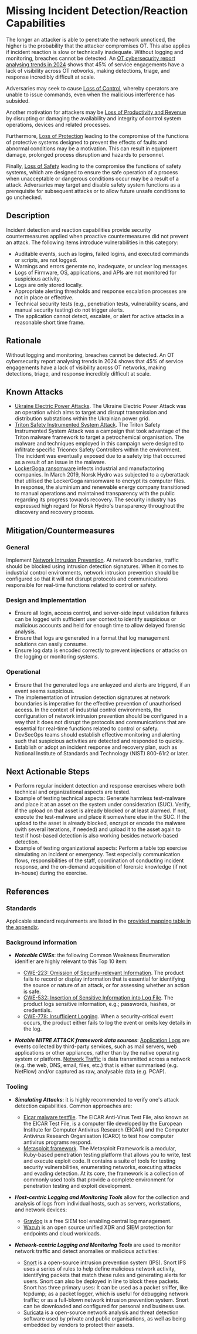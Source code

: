 # Missing Incident Detection/Reaction Capabilities

The longer an attacker is able to penetrate the network unnoticed, the higher is the probability that the attacker compromises OT. This also applies if incident reaction is slow or technically inadequate. Without logging and monitoring, breaches cannot be detected. An [OT cybersecurity report analysing trends in 2024](https://www.dragos.com/ot-cybersecurity-year-in-review/#anchor-report) shows that 45% of service engagements have a lack of visibility across OT networks, making detections, triage, and response incredibly difficult at scale.

Adversaries may seek to cause [Loss of Control](https://attack.mitre.org/techniques/T0827/), whereby operators are unable to issue commands, even when the malicious interference has subsided.

Another motivation for attackers may be [Loss of Productivity and Revenue](https://attack.mitre.org/techniques/T0828/) by disrupting or damaging the availability and integrity of control system operations, devices and related processes.

Furthermore, [Loss of Protection](https://attack.mitre.org/techniques/T0837/) leading to the compromise of the functions of protective systems designed to prevent the effects of faults and abnormal conditions may be a motivation. This can result in equipment damage, prolonged process disruption and hazards to personnel.

Finally, [Loss of Safety](https://attack.mitre.org/techniques/T0880/) leading to the compromise the functions of safety systems, which are designed to ensure the safe operation of a process when unacceptable or dangerous conditions occur may be a result of a attack. Adversaries may target and disable safety system functions as a prerequisite for subsequent attacks or to allow future unsafe conditions to go unchecked.

## Description

Incident detection and reaction capabilities provide security countermeasures applied when proactive countermeasures did not prevent an attack. The following items introduce vulnerabilities in this category:

- Auditable events, such as logins, failed logins, and executed commands or scripts, are not logged.
- Warnings and errors generate no, inadequate, or unclear log messages.
- Logs of Firmware, OS, applications, and APIs are not monitored for suspicious activity.
- Logs are only stored locally.
- Appropriate alerting thresholds and response escalation processes are not in place or effective.
- Technical security tests (e.g., penetration tests, vulnerability scans, and manual security testing) do not trigger alerts.
- The application cannot detect, escalate, or alert for active attacks in a reasonable short time frame.

## Rationale

Without logging and monitoring, breaches cannot be detected. An OT cybersecurity report analysing trends in 2024 shows that 45% of service engagements have a lack of visibility across OT networks, making detections, triage, and response incredibly difficult at scale.

## Known Attacks

- [Ukraine Electric Power Attacks](https://attack.mitre.org/campaigns/C0034/). The Ukraine Electric Power Attack was an operation which aims to target and disrupt transmission and distribution substations within the Ukrainian power grid.
- [Triton Safety Instrumented System Attack](https://attack.mitre.org/campaigns/C0030/). The Triton Safety Instrumented System Attack was a campaign that took advantage of the Triton malware framework to target a petrochemical organisation. The malware and techniques employed in this campaign were designed to infiltrate specific Triconex Safety Controllers within the environment. The incident was eventually exposed due to a safety trip that occurred as a result of an issue in the malware.
- [LockerGoga ransomware](https://attack.mitre.org/software/S0372/) infects industrial and manufactoring companies. In March 2019, Norsk Hydro was subjected to a cyberattack that utilised the LockerGoga ransomware to encrypt its computer files. In response, the aluminium and renewable energy company transitioned to manual operations and maintained transparency with the public regarding its progress towards recovery. The security industry has expressed high regard for Norsk Hydro's transparency throughout the discovery and recovery process.

## Mitigation/Countermeasures

### General

Implement [Network Intrusion Prevention](https://attack.mitre.org/mitigations/M0931/). At network boundaries, traffic should be blocked using intrusion detection signatures. When it comes to industrial control environments, network intrusion prevention should be configured so that it will not disrupt protocols and communications responsible for real-time functions related to control or safety.

### Design and Implementation

- Ensure all login, access control, and server-side input validation failures can be logged with sufficient user context to identify suspicious or malicious accounts and held for enough time to allow delayed forensic analysis.
- Ensure that logs are generated in a format that log management solutions can easily consume.
- Ensure log data is encoded correctly to prevent injections or attacks on the logging or monitoring systems.

### Operational

- Ensure that the generated logs are anlayzed and alerts are triggerd, if an event seems suspicious.
- The implementation of intrusion detection signatures at network boundaries is imperative for the effective prevention of unauthorised access. In the context of industrial control environments, the configuration of network intrusion prevention should be configured in a way that it does not disrupt the protocols and communications that are essential for real-time functions related to control or safety.
- DevSecOps teams should establish effective monitoring and alerting such that suspicious activities are detected and responded to quickly.
- Establish or adopt an incident response and recovery plan, such as National Institute of Standards and Technology (NIST) 800-61r2 or later.

## Next Actionable Steps

- Perform regular incident detection and response exercises where both technical and organizational aspects are tested.
- Example of testing technical aspects: Generate harmless test-malware and place it at an asset on the system under consideration (SUC). Verify, if the upload on that asset is already blocked or at least alarmed. If not, execute the test-malware and place it somewhere else in the SUC. If the upload to the asset is already blocked, encrypt or encode the malware (with several iterations, if needed) and upload it to the asset again to test if host-based detection is also working besides network-based detection.
- Example of testing organizational aspects: Perform a table top exercise simulating an incident or emergency. Test especially communication flows, responsibilities of the staff, coordination of conducting incident response, and the on-demand acquisition of forensic knowledge (if not in-house) during the exercise.

## References

### Standards

Applicable standard requirements are listed in the [provided mapping table in the appendix](./../appendix/mappingTable.md).

### Background information

- ***Noteable CWSs***: the following Common Weakness Enumeration idenifier are highly relevant to this Top 10 item:

    - [CWE-223: Omission of Security-relevant Information](https://cwe.mitre.org/data/definitions/223.html). The product fails to record or display information that is essential for identifying the source or nature of an attack, or for assessing whether an action is safe.
    - [CWE-532: Insertion of Sensitive Information into Log File](https://cwe.mitre.org/data/definitions/532.html). The product logs sensitive information, e.g.; passwords, hashes, or credentials.
    - [CWE-778: Insufficient Logging](https://cwe.mitre.org/data/definitions/778.html). When a security-critical event occurs, the product either fails to log the event or omits key details in the log.

- ***Notable MITRE ATT&CK framework data sources***: [Application Logs](https://attack.mitre.org/datasources/DS0015/) are events collected by third-party services, such as mail servers, web applications or other appliances, rather than by the native operating system or platform. [Network Traffic](https://attack.mitre.org/datasources/DS0029/) is data transmitted across a network (e.g. the web, DNS, email, files, etc.) that is either summarised (e.g. NetFlow) and/or captured as raw, analysable data (e.g. PCAP).

### Tooling

- ***Simulating Attacks***: it is highly recommended to verify one's attack detection capabilities. Common approaches are:

    - [Eicar malware testfile](https://www.eicar.org/download-anti-malware-testfile/). The EICAR Anti-Virus Test File, also known as the EICAR Test File, is a computer file developed by the European Institute for Computer Antivirus Research (EICAR) and the Computer Antivirus Research Organisation (CARO) to test how computer antivirus programs respond.
    - [Metasploit framework](https://www.metasploit.com/). The Metasploit Framework is a modular, Ruby-based penetration testing platform that allows you to write, test and execute exploit code. It contains a suite of tools for testing security vulnerabilities, enumerating networks, executing attacks and evading detection. At its core, the framework is a collection of commonly used tools that provide a complete environment for penetration testing and exploit development.

- ***Host-centric Logging and Monitoring Tools*** allow for the collection and analysis of logs from individual hosts, such as servers, workstations, and network devices:

    - [Graylog](https://graylog.org/) is a free SIEM tool enabling central log management.
    - [Wazuh](https://wazuh.com/) is an open source unified XDR and SIEM protection for endpoints and cloud workloads.

- ***Network-centric Logging and Monitoring Tools*** are used to monitor network traffic and detect anomalies or malicious activities:

    - [Snort](https://www.snort.org/) is a open-source intrusion prevention system (IPS). Snort IPS uses a series of rules to help define malicious network activity, identifying packets that match these rules and generating alerts for users.
Snort can also be deployed in line to block these packets. Snort has three primary uses: It can be used as a packet sniffer, like tcpdump; as a packet logger, which is useful for debugging network traffic; or as a full-blown network intrusion prevention system. Snort can be downloaded and configured for personal and business use.
    - [Suricata](https://suricata.io/) is a open-source network analysis and threat detection software used by private and public organisations, as well as being embedded by vendors to protect their assets.
